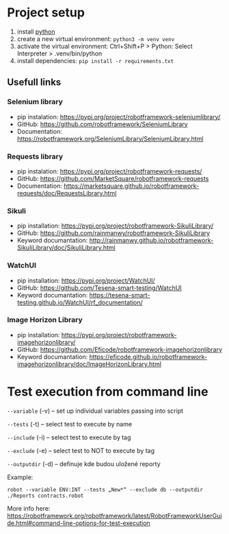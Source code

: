 # Project setup

1. install [python](https://www.python.org/downloads/)
2. create a new virtual environment: `python3 -m venv venv`
3. activate the virtual environment: Ctrl+Shift+P > Python: Select Interpreter > .venv/bin/python
4. install dependencies: `pip install -r requirements.txt`

## Usefull links

### Selenium library

- pip instalation: https://pypi.org/project/robotframework-seleniumlibrary/
- GitHub: https://github.com/robotframework/SeleniumLibrary
- Documentation: https://robotframework.org/SeleniumLibrary/SeleniumLibrary.html

### Requests library

- pip instalation: https://pypi.org/project/robotframework-requests/
- GitHub: https://github.com/MarketSquare/robotframework-requests
- Documentation: https://marketsquare.github.io/robotframework-requests/doc/RequestsLibrary.html

### Sikuli

- pip installation: https://pypi.org/project/robotframework-SikuliLibrary/
- GitHub: https://github.com/rainmanwy/robotframework-SikuliLibrary
- Keyword documantation: http://rainmanwy.github.io/robotframework-SikuliLibrary/doc/SikuliLibrary.html

### WatchUI

- pip installation: https://pypi.org/project/WatchUI/
- GitHub: https://github.com/Tesena-smart-testing/WatchUI
- Keyword documantation: https://tesena-smart-testing.github.io/WatchUI/rf_documentation/

### Image Horizon Library

- pip installation: https://pypi.org/project/robotframework-imagehorizonlibrary/
- GitHub: https://github.com/Eficode/robotframework-imagehorizonlibrary
- Keyword documantation: https://eficode.github.io/robotframework-imagehorizonlibrary/doc/ImageHorizonLibrary.html

# Test execution from command line

`--variable` (-v) – set up individual variables passing into script

`--tests` (-t) – select test to execute by name

`--include` (-i) – select test to execute by tag

`--exclude` (-e) – select test to NOT to execute by tag

`--outputdir` (-d) – definuje kde budou uložené reporty

Example:

`robot --variable ENV:INT --tests „New*“ --exclude db --outputdir ./Reports contracts.robot`

More info here:
https://robotframework.org/robotframework/latest/RobotFrameworkUserGuide.html#command-line-options-for-test-execution
